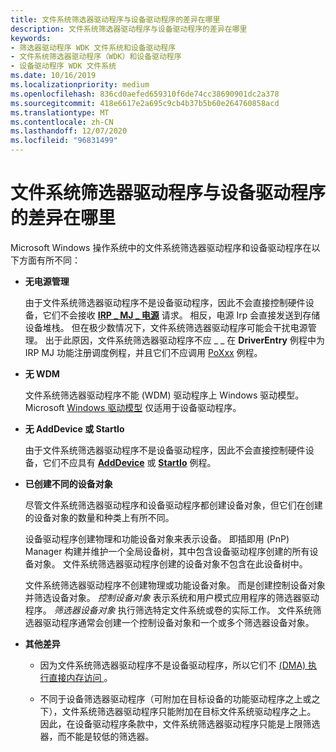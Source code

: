 ```yaml
---
title: 文件系统筛选器驱动程序与设备驱动程序的差异在哪里
description: 文件系统筛选器驱动程序与设备驱动程序的差异在哪里
keywords:
- 筛选器驱动程序 WDK 文件系统和设备驱动程序
- 文件系统筛选器驱动程序（WDK）和设备驱动程序
- 设备驱动程序 WDK 文件系统
ms.date: 10/16/2019
ms.localizationpriority: medium
ms.openlocfilehash: 836cd0aefed659310f6de74cc38690901dc2a378
ms.sourcegitcommit: 418e6617e2a695c9cb4b37b5b60e264760858acd
ms.translationtype: MT
ms.contentlocale: zh-CN
ms.lasthandoff: 12/07/2020
ms.locfileid: "96831499"
---
```

# <a name="how-file-system-filter-drivers-are-different-from-device-drivers"></a>文件系统筛选器驱动程序与设备驱动程序的差异在哪里

Microsoft Windows 操作系统中的文件系统筛选器驱动程序和设备驱动程序在以下方面有所不同：

- **无电源管理**

  由于文件系统筛选器驱动程序不是设备驱动程序，因此不会直接控制硬件设备，它们不会接收 [**IRP \_ MJ \_ 电源**](../kernel/irp-mj-power.md) 请求。 相反，电源 Irp 会直接发送到存储设备堆栈。 但在极少数情况下，文件系统筛选器驱动程序可能会干扰电源管理。 出于此原因，文件系统筛选器驱动程序不应 \_ \_ 在 **DriverEntry** 例程中为 IRP MJ 功能注册调度例程，并且它们不应调用 [PoXxx](/windows-hardware/drivers/ddi/index) 例程。

- **无 WDM**

  文件系统筛选器驱动程序不能 (WDM) 驱动程序上 Windows 驱动模型。 Microsoft [Windows 驱动模型](../kernel/writing-wdm-drivers.md) 仅适用于设备驱动程序。

- **无 AddDevice 或 StartIo**

  由于文件系统筛选器驱动程序不是设备驱动程序，因此不会直接控制硬件设备，它们不应具有 [**AddDevice**](/windows-hardware/drivers/ddi/wdm/nc-wdm-driver_add_device) 或 [**StartIo**](/windows-hardware/drivers/ddi/wdm/nc-wdm-driver_startio) 例程。

- **已创建不同的设备对象**

  尽管文件系统筛选器驱动程序和设备驱动程序都创建设备对象，但它们在创建的设备对象的数量和种类上有所不同。

  设备驱动程序创建物理和功能设备对象来表示设备。 即插即用 (PnP) Manager 构建并维护一个全局设备树，其中包含设备驱动程序创建的所有设备对象。 文件系统筛选器驱动程序创建的设备对象不包含在此设备树中。

  文件系统筛选器驱动程序不创建物理或功能设备对象。 而是创建控制设备对象并筛选设备对象。 *控制设备对象* 表示系统和用户模式应用程序的筛选器驱动程序。 *筛选器设备对象* 执行筛选特定文件系统或卷的实际工作。 文件系统筛选器驱动程序通常会创建一个控制设备对象和一个或多个筛选器设备对象。

- **其他差异**

  - 因为文件系统筛选器驱动程序不是设备驱动程序，所以它们不 [ (DMA) 执行直接内存访问 ](../kernel/using-direct-i-o-with-dma.md)。

  - 不同于设备筛选器驱动程序（可附加在目标设备的功能驱动程序之上或之下），文件系统筛选器驱动程序只能附加在目标文件系统驱动程序之上。 因此，在设备驱动程序条款中，文件系统筛选器驱动程序只能是上限筛选器，而不能是较低的筛选器。
